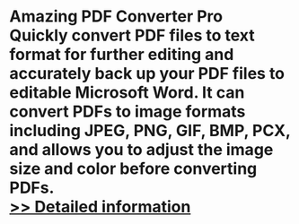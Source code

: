 # Amazing PDF Converter Pro<br />Quickly convert PDF files to text format for further editing and accurately back up your PDF files to editable Microsoft Word. It can convert PDFs to image formats including JPEG, PNG, GIF, BMP, PCX, and allows you to adjust the image size and color before converting PDFs.<br />[>> Detailed information](https://secure.shareit.com/shareit/product.html?productid=300859118&affiliateid=200057808)